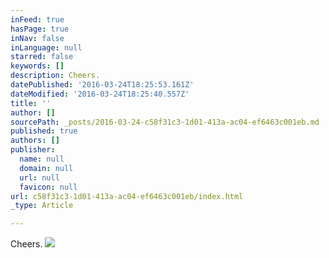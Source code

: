 ```yaml
---
inFeed: true
hasPage: true
inNav: false
inLanguage: null
starred: false
keywords: []
description: Cheers.
datePublished: '2016-03-24T18:25:53.161Z'
dateModified: '2016-03-24T18:25:40.557Z'
title: ''
author: []
sourcePath: _posts/2016-03-24-c58f31c3-1d01-413a-ac04-ef6463c001eb.md
published: true
authors: []
publisher:
  name: null
  domain: null
  url: null
  favicon: null
url: c58f31c3-1d01-413a-ac04-ef6463c001eb/index.html
_type: Article

---
```

Cheers.
![](https://the-grid-user-content.s3-us-west-2.amazonaws.com/4003a329-81a3-4cfd-8d42-4fe2f414788e.jpg)